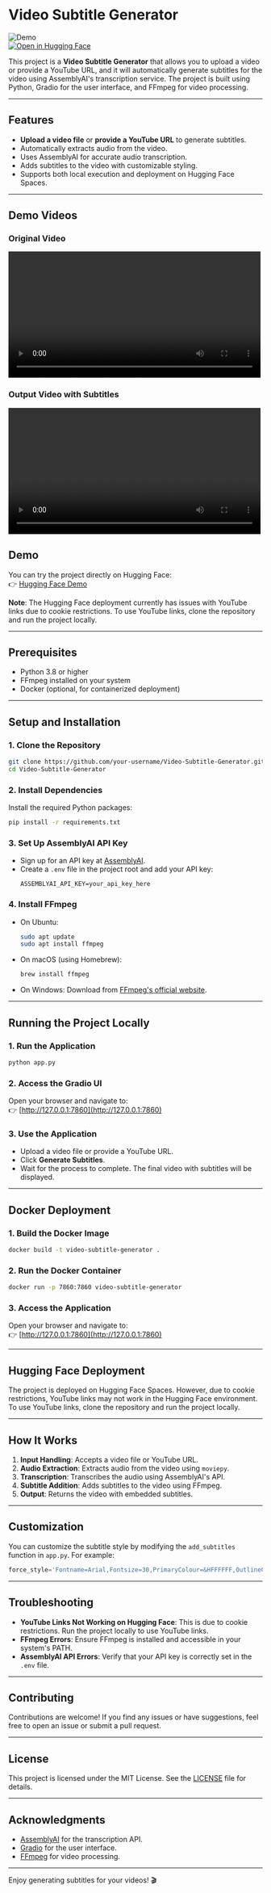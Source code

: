 # **Video Subtitle Generator**

![Demo](https://img.shields.io/badge/Demo-HuggingFace-blue)  
[![Open in Hugging Face](https://img.shields.io/badge/🤗-Open%20in%20HuggingFace-yellow)](https://huggingface.co/spaces/pyschopoodle/Vidoes-subtitles-generator)

This project is a **Video Subtitle Generator** that allows you to upload a video or provide a YouTube URL, and it will automatically generate subtitles for the video using AssemblyAI's transcription service. The project is built using Python, Gradio for the user interface, and FFmpeg for video processing.

---

## **Features**
- **Upload a video file** or **provide a YouTube URL** to generate subtitles.
- Automatically extracts audio from the video.
- Uses AssemblyAI for accurate audio transcription.
- Adds subtitles to the video with customizable styling.
- Supports both local execution and deployment on Hugging Face Spaces.

---
## **Demo Videos**

### Original Video
<video src="https://github.com/your-username/Video-Subtitle-Generator/raw/main/input_video.mp4" controls width="500"></video>

### Output Video with Subtitles
<video src="https://github.com/your-username/Video-Subtitle-Generator/raw/main/output_video.mp4" controls width="500"></video>


## **Demo**
You can try the project directly on Hugging Face:  
👉 [Hugging Face Demo](https://huggingface.co/spaces/pyschopoodle/Vidoes-subtitles-generator)

**Note**: The Hugging Face deployment currently has issues with YouTube links due to cookie restrictions. To use YouTube links, clone the repository and run the project locally.


---

## **Prerequisites**
- Python 3.8 or higher
- FFmpeg installed on your system
- Docker (optional, for containerized deployment)

---

## **Setup and Installation**

### **1. Clone the Repository**
```bash
git clone https://github.com/your-username/Video-Subtitle-Generator.git
cd Video-Subtitle-Generator
```

### **2. Install Dependencies**
Install the required Python packages:
```bash
pip install -r requirements.txt
```

### **3. Set Up AssemblyAI API Key**
- Sign up for an API key at [AssemblyAI](https://www.assemblyai.com/).
- Create a `.env` file in the project root and add your API key:
  ```plaintext
  ASSEMBLYAI_API_KEY=your_api_key_here
  ```

### **4. Install FFmpeg**
- On Ubuntu:
  ```bash
  sudo apt update
  sudo apt install ffmpeg
  ```
- On macOS (using Homebrew):
  ```bash
  brew install ffmpeg
  ```
- On Windows: Download from [FFmpeg's official website](https://ffmpeg.org/download.html).

---

## **Running the Project Locally**

### **1. Run the Application**
```bash
python app.py
```

### **2. Access the Gradio UI**
Open your browser and navigate to:  
👉 [http://127.0.0.1:7860](http://127.0.0.1:7860)

### **3. Use the Application**
- Upload a video file or provide a YouTube URL.
- Click **Generate Subtitles**.
- Wait for the process to complete. The final video with subtitles will be displayed.

---

## **Docker Deployment**

### **1. Build the Docker Image**
```bash
docker build -t video-subtitle-generator .
```

### **2. Run the Docker Container**
```bash
docker run -p 7860:7860 video-subtitle-generator
```

### **3. Access the Application**
Open your browser and navigate to:  
👉 [http://127.0.0.1:7860](http://127.0.0.1:7860)

---

## **Hugging Face Deployment**
The project is deployed on Hugging Face Spaces. However, due to cookie restrictions, YouTube links may not work in the Hugging Face environment. To use YouTube links, clone the repository and run the project locally.

---

## **How It Works**
1. **Input Handling**: Accepts a video file or YouTube URL.
2. **Audio Extraction**: Extracts audio from the video using `moviepy`.
3. **Transcription**: Transcribes the audio using AssemblyAI's API.
4. **Subtitle Addition**: Adds subtitles to the video using FFmpeg.
5. **Output**: Returns the video with embedded subtitles.

---

## **Customization**
You can customize the subtitle style by modifying the `add_subtitles` function in `app.py`. For example:
```python
force_style='Fontname=Arial,Fontsize=30,PrimaryColour=&HFFFFFF,OutlineColour=&H000000,BorderStyle=3,Outline=1'
```

---

## **Troubleshooting**
- **YouTube Links Not Working on Hugging Face**: This is due to cookie restrictions. Run the project locally to use YouTube links.
- **FFmpeg Errors**: Ensure FFmpeg is installed and accessible in your system's PATH.
- **AssemblyAI API Errors**: Verify that your API key is correctly set in the `.env` file.

---

## **Contributing**
Contributions are welcome! If you find any issues or have suggestions, feel free to open an issue or submit a pull request.

---

## **License**
This project is licensed under the MIT License. See the [LICENSE](LICENSE) file for details.

---

## **Acknowledgments**
- [AssemblyAI](https://www.assemblyai.com/) for the transcription API.
- [Gradio](https://gradio.app/) for the user interface.
- [FFmpeg](https://ffmpeg.org/) for video processing.

---

Enjoy generating subtitles for your videos! 🎬